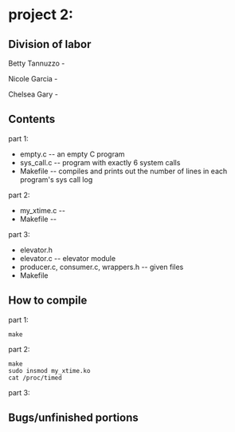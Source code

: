 # project 2:

## Division of labor
Betty Tannuzzo -

Nicole Garcia -

Chelsea Gary -

## Contents
part 1: 

- empty.c -- an empty C program
- sys_call.c -- program with exactly 6 system calls
- Makefile -- compiles and prints out the number of lines in each program's sys call log 

part 2:

- my_xtime.c -- 
- Makefile -- 


part 3: 

- elevator.h 
- elevator.c -- elevator module
- producer.c, consumer.c, wrappers.h -- given files
- Makefile

## How to compile

part 1: 

	make
    
part 2: 

	make
	sudo insmod my_xtime.ko
	cat /proc/timed

part 3: 

## Bugs/unfinished portions


